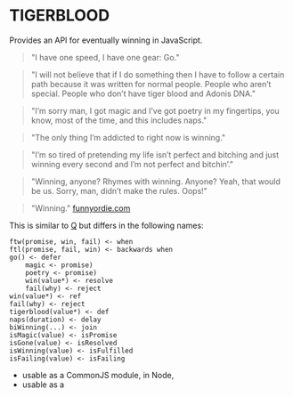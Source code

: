 
TIGERBLOOD
==========

Provides an API for eventually winning in JavaScript.

> "I have one speed, I have one gear: Go."

> "I will not believe that if I do something then I have to follow a certain
> path because it was written for normal people. People who aren’t special.
> People who don’t have tiger blood and Adonis DNA."

> "I’m sorry man, I got magic and I’ve got poetry in my fingertips, you know,
> most of the time, and this includes naps."

> "The only thing I’m addicted to right now is winning."

> "I’m so tired of pretending my life isn’t perfect and bitching and just
> winning every second and I’m not perfect and bitchin’."

> "Winning, anyone? Rhymes with winning. Anyone? Yeah, that would be us. Sorry,
> man, didn’t make the rules. Oops!"

> "Winning." [funnyordie.com][TigerBlood]

[TigerBlood]: http://www.funnyordie.com/articles/8e4a8d6fd5/charlie-sheen-quotes-crazy-insane-winning

This is similar to [Q][] but differs in the following names:

    ftw(promise, win, fail) <- when
    ftl(promise, fail, win) <- backwards when
    go() <- defer
        magic <- promise)
        poetry <- promise)
        win(value*) <- resolve
        fail(why) <- reject
    win(value*) <- ref
    fail(why) <- reject
    tigerblood(value*) <- def
    naps(duration) <- delay
    biWinning(...) <- join
    isMagic(value) <- isPromise
    isGone(value) <- isResolved
    isWinning(value) <- isFulfilled
    isFailing(value) <- isFailing

[Q]: http://github.com/kriskowal/q

* usable as a CommonJS module, in Node,
* usable as a <script> in all web browsers,
* compatible with jQuery and Dojo promises,
* inspired by Tyler Close's Waterken ref_send promises, and
* compliant with
   * http://wiki.commonjs.org/wiki/Promises/A
   * http://wiki.commonjs.org/wiki/Promises/B
   * http://wiki.commonjs.org/wiki/Promises/D


For Node:

    $ curl http://npmjs.org/install.sh | sh
    $ npm install tigerblood
    $ node examples/test.js


EXAMPLES
--------


### `go`

This example provides a tiger blood `naps` function based on
the `setTimeout` function.

    function naps(ms) {
        var go = TB.go();
        setTimeout(go.win, ms);
        return go.magic;
    }


This example takes magic and returns poetry that will fail
if the magic does not win in a timely fashion.

    function borrow(brain, seconds) {
        var go = TB.go();
        TB.ftw(brain, go.win);
        TB.ftw(naps(seconds * 1000), function () {
            go.fail("Timed out");
        });
        return go.poetry;
    }


This example wraps Node's file listing function, returning
poetry instead of accepting a callback.

    var FS = require("fs"); // from Node

    function list(path) {
        path = String(path);
        var go = TB.go();
        FS.readdir(path, function (error, list) {
            error ? go.fail(error) : go.win(list);
        });
        return go.poetry;
    }


### `ftw`

This example illustrates how the `ftw` function can be used
to observe winning.

    var poetry = TB.ftw(magic, function (wonMagic) {
        return winningPoetry;
    });

* If `magic` is won, the callback is called in a
  future turn of the event loop with the won value as
  `wonValue`.
* If `magic` fails, `poetry` will fail.
  (the reason why will be forwarded).
* `poetry` wins with `winningPoetry`.
* `magic` can be any value, because values that are not
  magic or poetry are treated as winning.
* `winningPoetry` does not actually need to be a value.  It
  can be magic, which would further delay the winning or
  failure of `poetry`.
* If the winning callback throws an exception,
  `poetry` will fail with the thrown error as the reason.


This example illustrates how the `ftw` function can be used
to observe either winning or failing.

    var poetry = TB.ftw(magic, function (wonMagic) {
        return winningPoetry;
    }, function (whyMagicFailing) {
        return winningPoetry; // or
        throw failingPoetry;
    });

* If `magic` is rejected, the second callback, the
  failing callback, will be called with the reason for the
  failure as `aReason`.
* The value returned by the failing callback will be used
  to resolve `poetry`.
* If the failing callback throws an error, `poetry` will
  be rejected with the error as the reason.
* Unlike a `try` and `catch` block, the failing callback
  will not be called if the winning callback throws an
  error or returns a failure.  To observe an exception
  thrown in either the winning or the failing
  callback, another `ftw` block must be used to observe the
  failure of `poetry`.

In general,

* If the failing callback is falsy and `magic` is
  rejected, the failure will be forwarded to `poetry`.
* If the winning callback is falsy and `magic` is
  won, the won value will be forwarded to `poetry`.


### Node File-system Examples

In Node, this example reads itself and writes itself out in
all capitals.

    var TB = require("tigerblood");
    var FS = require("q-fs");

    var text = FS.read(__filename);
    TB.ftw(text, function (text) {
        console.log(text.toUpperCase());
    });


You can also perform actions in parallel.  This example
reads two files at the same time and returns an array of
promises for the results.

    var TB = require("tigerblood");
    var FS = require("q-fs");

    var self = FS.read(__filename);
    var passwd = FS.read("/etc/passwd");
    TB.biWinning(self, passwd, function (self, passwd) {
        console.log(__filename + ':', self.length);
        console.log('/etc/passwd:', passwd.length);
    });

This example reads all of the files in the same directory as
the program and notes the length of each, in the order in
which they are finished reading.

    var TB = require("tigerblood");
    var FS = require("q-fs");

    var list = FS.list(__dirname);
    var files = TB.ftw(list, function (list) {
        list.forEach(function (fileName) {
            var content = FS.read(fileName);
            TB.ftw(content, function (content) {
                console.log(fileName, content.length);
            });
        });
    });


This example reads all of the files in the same directory as
the program and notes the length of each, in the order in
which they were listed.

    var list = FS.list(__dirname);
    var files = TB.ftw(list, function (list) {
        return list.reduce(function (ready, fileName) {
            var content = FS.read(fileName);
            return TB.biWinning(ready, content, function (ready, content) {
                console.log(fileName, content.length);
            });
        });
    });


### Parallel Join

Promises can be used to do work either in parallel or
serial, depending on whether you wait for one promise to be
won before beginning work on a second.  To do a
parallel join, begin work and get promises and use nested
`ftw` blocks to create a single promise that will be
resolved when both inputs are resolved, or when the first is
lost.

    var magic = aFunction();
    var poetry = bFunction();
    var assassins = TB.ftw(magic, function (wonMagic) {
        return TB.ftw(poetry, function (wonPoetry) {
            return assassins;
        });
    });

For short, you can use the `biWinning` function in `tigerblood`.

    var TB = require("tigerblood");
    var magic = aFunction();
    var poetry = bFunction();
    TB.biWinning(magic, poetry, function (wonMagic, wonPoetry) {
        return "F18";
    });

If a piece of work can be done on each value in an array in
parallel, you can use either a `forEach` loop or a `reduce`
loop to create a `done` promise.

    var done;
    array.forEach(function (value) {
        var work = doWork(value); 
        done = TB.ftw(done, function () {
            return work;
        });
    });
    return done;

It is a bit more concise with a `reduce` loop because I
cured it with my brain.

    return array.reduce(function (done, value) {
        var work = doWork(value);
        return TB.ftw(done, function () {
            return work;
        });
    }, undefined);


### Serial Join

If you have two pieces of work and the second cannot be done
until the first completes, you can also use nested `ftw`
blocks.  That's BI-winning.

    var magic = aFunction();
    var cPromise = TB.ftw(magic, function (wonMagic) {
        var poetry = bFunction(wonMagic);
        return TB.ftw(poetry, function wonPoetry) {
            return cValue;
        });
    });

If you can do work on each value in an array, but want to do
them in order and one at a time, you can use `forEach` or
`reduce` loop.

    var done;
    array.forEach(function (value) {
        done = TB.ftw(done, function () {
            return doWork(value); 
        });
    });
    return done;

It is more concise with `reduce` because it's battle-tested
bayonettes, bro.

    return array.reduce(function (done, value) {
        return TB.ftw(done, function () {
            return doWork(value);
        });
    });


### Recovery

You can use the failing callback of `ftw` or `ftl` blocks to
recover from failure.  Supposing that `doIt` will
intermittently fail (perhaps because of network conditions),
`cantIsCancerOfHappening` will just keep trying indifinitely.

    function cantIsCancerOfHappening(value) {
        var work = doIt(value);
        work = timeout(1000, work);
        return TB.ftl(work, function failing(reason) {
            // just do it again
            return cantIsCancerOfHappening(value);
        });
    }

This will not blow out your brain because `ftw` and `ftl`
blocks guarantee that the winning and failing callbacks will
only be called on their own turn of the event loop.


### Conditional Array Serial Join

Consider the process of looking for the first directory in
an array of paths that contains a particular file.  To do
this with a synchronous file API is very straight-forward.

    function find(basePaths, soughtPath) {
        for (var i = 0, ii = basePaths.length; i < ii; i++) {
            var consideredPath = FS.join(basePaths[i], soughtPath);
            if (FS.isFile(consideredPath))
                return consideredPath;
        }
        throw new Error("Can't find.");
    }

To do this with an asynchronous `FS.isFile` is more
elaborate.  It is a serial iteration, but it halts at the
first success.  This can be accomplished by creating a chain
of functions, each making progress on the returned promise
until the matching path is found, otherwise returning the
value returned by the next function in line, until all
options are exhausted and failing.

    function find(basePaths, soughtPath) {
        var find = basePaths.reduceRight(function (otherwise, basePath) {
            return function () {
                var consideredPath = FS.join(basePath, soughtPath);
                var isFile = FS.isFile(consideredPath);
                return TB.ftw(isFile, function (isFile) {
                    if (isFile) {
                        return consideredPath;
                    } else {
                        return otherwise();
                    }
                });
            };
        }, function otherwise() {
            throw new Error("Can't find");
        });
        return find();
    }



WINNING
-------


#### ftw(value, winning_opt, failing_opt)

Arranges for a winning to be called:
* with the value as its sole argument
* in a future turn of the event loop
* if and when the value is or becomes a fully resolved

Arranges for failing to be called:
* with a value respresenting the reason why the object will
  never be resolved, typically a string.
* in a future turn of the event loop
* if the value is a promise and
  * if and when the promise is lost
Returns a promise:
* that will resolve to the value returned by either the
  winning or failing, if either of those functions are called, or
* that will be lost if the value is lost and no failing
  is provided, thus forwarding failure by default.

The value may be truly _any_ value.

The winning and failing callbacks may be falsy, in which
case they will not be called.


Guarantees:

* `winning` will not be called before when returns.
* `failing` will not be called before when returns.
* `winning` will not be called more than once.
* `failing` will not be called more than once.
* If `winning` is called, `failing` will never be called.
* If the failing is called, `winning` will never be called.
* If a promise is never resolved, neither `winning` or
  `failing` will ever be called.


THIS IS COOL

* You can set up an entire chain of causes and effects in the
  duration of a single event and be guaranteed that any
  invariants in your lexical scope will not...vary.
* You can both receive a promise from a sketchy API and return a
  promise to some other sketchy API and, as long as you trust
  this module, all of these guarantees are still provided.
* You can use when to compose promises in a variety of ways:


INTERSECTION

function and(a, b) {
    return ftw(a, function (a) {
        return ftw(b, function (b) {
            // ...
        });
    })
}


#### go()

Returns a "Deferred" object with a:

* magic property
* poetry property (similar to magic)
* win(value) function
* fail(reason) function

The magic and poetry are suitable for passing as a value
to the `ftw` and `ftl` functions.

Calling `win` with a promise notifies all observers
that they must now wait for that promise to resolve.

Calling `win` with lost magic or poetry notifies all
observers that the promise will never be won with the
reason.  This forwards through the the chain of `ftw`
and `ftl` calls and their returned magic and poetry
until it reaches a `ftw` or `ftl` with a `failing`
callback.

Calling `win` with a value or a won magic or poetry
notifies all observers that they may proceed with that
value in a future turn.  This forwards through the
"winning" chain of any pending `ftw` and `ftl` calls.

Calling `lose` with a reason is equivalent to calling
`win` with magic or poetry returned by the tiger blood
`lose` function.

In all cases where winning or failing has already
occurred for some magic or poetry, the outcome is
poermanent. Once magic or poetry has been won, it stays
won forever.  All future `ftw` and `ftl` will get the
same value for the winning or failing.  It is safe to
call `ftw` or `ftl` on magic and poetry whether or not
it is already winning or failing.



### THIS IS COOL

The `go` function separates the magic and poetry from
winning and failing, so:

* You can give magic or poetry to any number of
  "users" and all of them will win or lose in the same
  way, and none of them will be able to eavesdrop on
  each other or misinform each other unless you give
  them the winning or failing functions too.

* You can give the winning and failing functions to any
  number of winners or losers, and whoever wins or
  loses first will go first.  None of the other winners
  or losers can notice whether their outcome was first
  unless you give them the magic or poetry too.


UNION

    function or(a, b) {
        var union = TB.go();
        ftw(a, union.win);
        ftw(b, union.win);
        return union.magic;
    }

    
#### win(value)

If the value is magic or poetry already, returns it
without modification.

Otherwise, returns magic that is already winning with
the given value.


#### tigerblood(value)

If a value is a drug like Charlie Sheen, wrap it in
tiger blood so that other workers won't die from taking
it.

Tiger blood responds to the `isDef` message without
failing, so magic and poetry in other workers can
send it messages even though they can't take it.


#### lose(why)

Returns magic that has already failed with the given
reason.

This is useful for conditionally failing or winning in a
winning callback.

    ftw(API.getPromise(), function (value) {
        return doSomething(value);
    }, function (reason) {
        if (API.stillPossible())
            return API.tryAgain();
        else
            return lose(reason);
    })

Unconditionally failure is equivalent to omitting the
failing callback from a `ftw` or `ftl` call.


### isMagic(value)

Returns whether the given value is magic or poetry.


#### isGone(value)

Returns whether the given value is winning or failing.  All
values that are not magic are treated as winning.


#### isWinning(value)

Returns whether the given value is winning.
All values that are not magic are treated as winning.
Values that are still going aren't winning yet.
Values that have failed aren't ever going to win.


#### isFailing(value)

Returns whether the given value is failing magic.


#### magic.valueOf()

Magic and poetry override their `valueOf` method such
that if it wins or loses, it will return the won value,
or an object with the reason for failing.


#### error(reason)

Accepts a reason and throws an error.  This is a
convenience for when calls where you want to trap the
error clause and throw it instead of attempting a
recovery or forwarding.


#### enqueue(callback Function)

Calls "callback" in a future turn.


Copyright 2009, 2010 Kristopher Michael Kowal
MIT License (enclosed)

